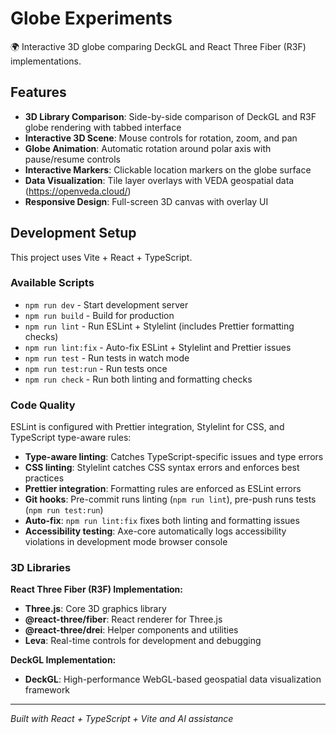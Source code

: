 # Globe Experiments

🌍 Interactive 3D globe comparing DeckGL and React Three Fiber (R3F) implementations.

## Features

- **3D Library Comparison**: Side-by-side comparison of DeckGL and R3F globe rendering with tabbed interface
- **Interactive 3D Scene**: Mouse controls for rotation, zoom, and pan
- **Globe Animation**: Automatic rotation around polar axis with pause/resume controls
- **Interactive Markers**: Clickable location markers on the globe surface
- **Data Visualization**: Tile layer overlays with VEDA geospatial data (<https://openveda.cloud/>)
- **Responsive Design**: Full-screen 3D canvas with overlay UI

## Development Setup

This project uses Vite + React + TypeScript.

### Available Scripts

- `npm run dev` - Start development server
- `npm run build` - Build for production
- `npm run lint` - Run ESLint + Stylelint (includes Prettier formatting checks)
- `npm run lint:fix` - Auto-fix ESLint + Stylelint and Prettier issues
- `npm run test` - Run tests in watch mode
- `npm run test:run` - Run tests once
- `npm run check` - Run both linting and formatting checks

### Code Quality

ESLint is configured with Prettier integration, Stylelint for CSS, and TypeScript type-aware rules:

- **Type-aware linting**: Catches TypeScript-specific issues and type errors
- **CSS linting**: Stylelint catches CSS syntax errors and enforces best practices
- **Prettier integration**: Formatting rules are enforced as ESLint errors
- **Git hooks**: Pre-commit runs linting (`npm run lint`), pre-push runs tests (`npm run test:run`)
- **Auto-fix**: `npm run lint:fix` fixes both linting and formatting issues
- **Accessibility testing**: Axe-core automatically logs accessibility violations in development mode browser console

### 3D Libraries

**React Three Fiber (R3F) Implementation:**

- **Three.js**: Core 3D graphics library
- **@react-three/fiber**: React renderer for Three.js
- **@react-three/drei**: Helper components and utilities
- **Leva**: Real-time controls for development and debugging

**DeckGL Implementation:**

- **DeckGL**: High-performance WebGL-based geospatial data visualization framework

---

*Built with React + TypeScript + Vite and AI assistance* <!-- markdownlint-disable-line MD036 -->
